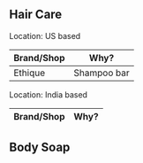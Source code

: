 ## Hair Care

Location: US based

| Brand/Shop	| Why?|
| ------ | ------|
Ethique | Shampoo bar |

Location: India based

| Brand/Shop	| Why?|
| ------ | ------|

## Body Soap

